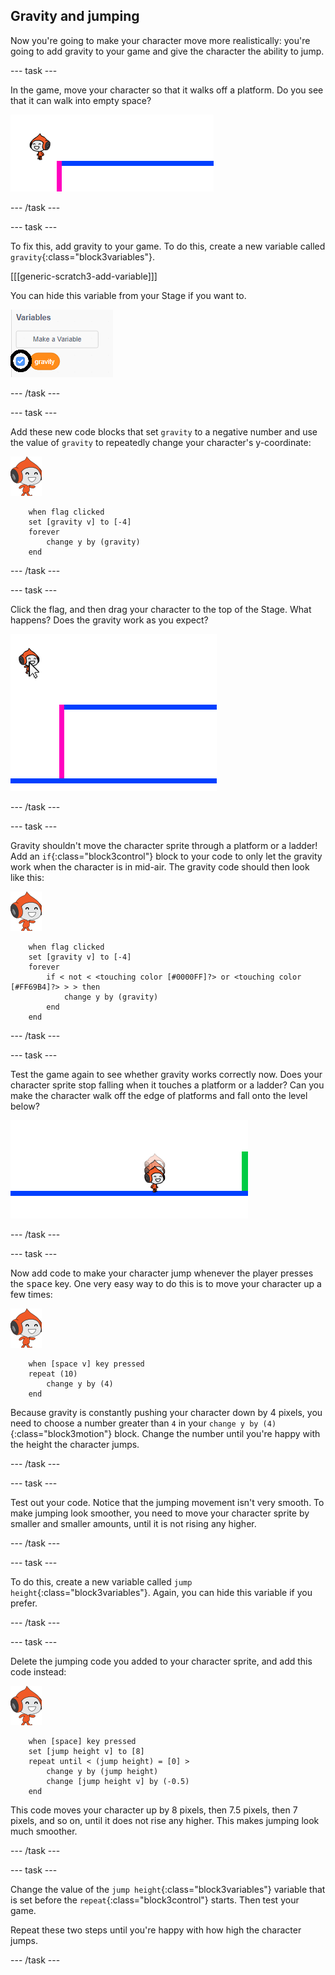 ## Gravity and jumping

Now you're going to make your character move more realistically: you're going to add gravity to your game and give the character the ability to jump.

--- task ---

In the game, move your character so that it walks off a platform. Do you see that it can walk into empty space?

![screenshot](images/dodge-no-gravity.png)

--- /task ---

--- task ---

To fix this, add gravity to your game. To do this, create a new variable called `gravity`{:class="block3variables"}.

[[[generic-scratch3-add-variable]]]

You can hide this variable from your Stage if you want to.

![screenshot](images/dodge-gravity-annotated.png)

--- /task ---

--- task ---

Add these new code blocks that set `gravity` to a negative number and use the value of `gravity` to repeatedly change your character's y-coordinate:

![pico walking sprite](images/pico_walking_sprite.png)

```blocks3
	when flag clicked
	set [gravity v] to [-4]
	forever
		change y by (gravity)
	end
```

--- /task ---

--- task ---

Click the flag, and then drag your character to the top of the Stage. What happens? Does the gravity work as you expect?

![screenshot](images/dodge-gravity-drag.png)

--- /task ---

--- task ---

Gravity shouldn't move the character sprite through a platform or a ladder! Add an `if`{:class="block3control"} block to your code to only let the gravity work when the character is in mid-air. The gravity code should then look like this:

![pico walking sprite](images/pico_walking_sprite.png)

```blocks3
	when flag clicked
	set [gravity v] to [-4]
	forever
		if < not < <touching color [#0000FF]?> or <touching color [#FF69B4]?> > > then
			change y by (gravity)
		end
	end
```

--- /task ---

--- task ---

Test the game again to see whether gravity works correctly now. Does your character sprite stop falling when it touches a platform or a ladder? Can you make the character walk off the edge of platforms and fall onto the level below?

![screenshot](images/dodge-gravity-test.png)

--- /task ---

--- task ---

Now add code to make your character jump whenever the player presses the <kbd>space</kbd> key. One very easy way to do this is to move your character up a few times:

![pico walking sprite](images/pico_walking_sprite.png)

```blocks3
	when [space v] key pressed
	repeat (10)
		change y by (4)
	end
```

Because gravity is constantly pushing your character down by 4 pixels, you need to choose a number greater than `4` in your `change y by (4)`{:class="block3motion"} block. Change the number until you're happy with the height the character jumps.

--- /task ---

--- task ---

Test out your code. Notice that the jumping movement isn't very smooth. To make jumping look smoother, you need to move your character sprite by smaller and smaller amounts, until it is not rising any higher.

--- /task ---

--- task ---

To do this, create a new variable called `jump height`{:class="block3variables"}. Again, you can hide this variable if you prefer.

--- /task ---

--- task ---

Delete the jumping code you added to your character sprite, and add this code instead:

![pico walking sprite](images/pico_walking_sprite.png)

```blocks3
	when [space] key pressed
	set [jump height v] to [8]
	repeat until < (jump height) = [0] >
		change y by (jump height)
		change [jump height v] by (-0.5)
	end
```

This code moves your character up by 8 pixels, then 7.5 pixels, then 7 pixels, and so on, until it does not rise any higher. This makes jumping look much smoother.

--- /task ---

--- task ---

Change the value of the `jump height`{:class="block3variables"} variable that is set before the `repeat`{:class="block3control"} starts. Then test your game.

Repeat these two steps until you're happy with how high the character jumps.

--- /task ---
